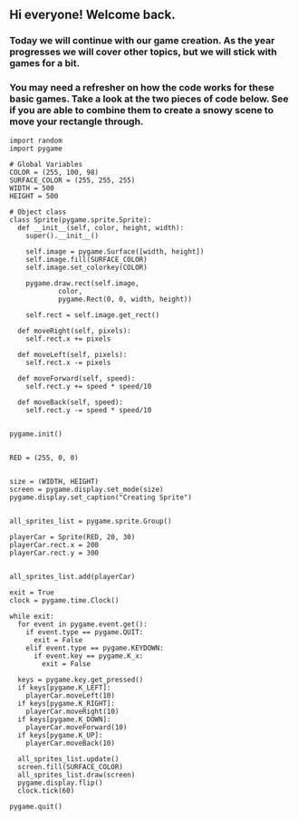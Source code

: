 ## Hi everyone! Welcome back. 

### Today we will continue with our game creation. As the year progresses we will cover other topics, but we will stick with games for a bit. 

### You may need a refresher on how the code works for these basic games. Take a look at the two pieces of code below. See if you are able to combine them to create a snowy scene to move your rectangle through. 

```
import random
import pygame

# Global Variables
COLOR = (255, 100, 98)
SURFACE_COLOR = (255, 255, 255)
WIDTH = 500
HEIGHT = 500

# Object class
class Sprite(pygame.sprite.Sprite):
  def __init__(self, color, height, width):
    super().__init__()

    self.image = pygame.Surface([width, height])
    self.image.fill(SURFACE_COLOR)
    self.image.set_colorkey(COLOR)

    pygame.draw.rect(self.image,
            color,
            pygame.Rect(0, 0, width, height))

    self.rect = self.image.get_rect()

  def moveRight(self, pixels):
    self.rect.x += pixels

  def moveLeft(self, pixels):
    self.rect.x -= pixels

  def moveForward(self, speed):
    self.rect.y += speed * speed/10

  def moveBack(self, speed):
    self.rect.y -= speed * speed/10


pygame.init()


RED = (255, 0, 0)


size = (WIDTH, HEIGHT)
screen = pygame.display.set_mode(size)
pygame.display.set_caption("Creating Sprite")


all_sprites_list = pygame.sprite.Group()

playerCar = Sprite(RED, 20, 30)
playerCar.rect.x = 200
playerCar.rect.y = 300


all_sprites_list.add(playerCar)

exit = True
clock = pygame.time.Clock()

while exit:
  for event in pygame.event.get():
    if event.type == pygame.QUIT:
      exit = False
    elif event.type == pygame.KEYDOWN:
      if event.key == pygame.K_x:
        exit = False

  keys = pygame.key.get_pressed()
  if keys[pygame.K_LEFT]:
    playerCar.moveLeft(10)
  if keys[pygame.K_RIGHT]:
    playerCar.moveRight(10)
  if keys[pygame.K_DOWN]:
    playerCar.moveForward(10)
  if keys[pygame.K_UP]:
    playerCar.moveBack(10)

  all_sprites_list.update()
  screen.fill(SURFACE_COLOR)
  all_sprites_list.draw(screen)
  pygame.display.flip()
  clock.tick(60)

pygame.quit()

```
